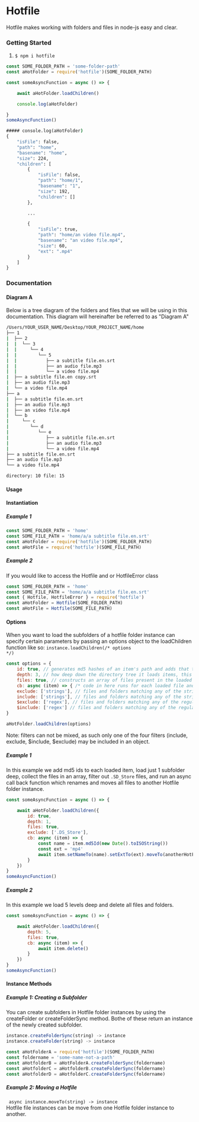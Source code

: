 # Hotfile
Hotfile makes working with folders and files in node-js easy and clear.


### Getting Started
1. <code>$ npm i hotfile</code>
```js
const SOME_FOLDER_PATH = 'some-folder-path'
const aHotFolder = require('hotfile')(SOME_FOLDER_PATH)

const someAsyncFunction = async () => {

    await aHotFolder.loadChildren()

    console.log(aHotFolder)

}
someAsyncFunction()
```

```cmd
##### console.log(aHotFolder)
{
    "isFile": false,
    "path": "home",
    "basename": "home",
    "size": 224,
    "children": [
        {
            "isFile": false,
            "path": "home/1",
            "basename": "1",
            "size": 192,
            "children": []
        },

        ...

        {
            "isFile": true,
            "path": "home/an video file.mp4",
            "basename": "an video file.mp4",
            "size": 60,
            "ext": ".mp4"
        }
    ]
}
```

### Documentation

#### Diagram A
Below is a tree diagram of the folders and files that we will be using in this documentation. This diagram will hereinafter be referred to as "Diagram A"

```cmd
/Users/YOUR_USER_NAME/Desktop/YOUR_PROJECT_NAME/home
├── 1
|  ├── 2
|  |  └── 3
|  |     └── 4
|  |        └── 5
|  |           ├── a subtitle file.en.srt
|  |           ├── an audio file.mp3
|  |           └── a video file.mp4
|  ├── a subtitle file.en copy.srt
|  ├── an audio file.mp3
|  └── a video file.mp4
├── a
|  ├── a subtitle file.en.srt
|  ├── an audio file.mp3
|  ├── an video file.mp4
|  └── b
|     └── c
|        └── d
|           └── e
|              ├── a subtitle file.en.srt
|              ├── an audio file.mp3
|              └── a video file.mp4
├── a subtitle file.en.srt
├── an audio file.mp3
└── a video file.mp4

directory: 10 file: 15
```
#### Usage


#### Instantiation

##### Example 1
```js
const SOME_FOLDER_PATH = 'home'
const SOME_FILE_PATH = 'home/a/a subtitle file.en.srt'
const aHotFolder = require('hotfile')(SOME_FOLDER_PATH)
const aHotFile = require('hotfile')(SOME_FILE_PATH)
```
##### Example 2
If you would like to access the Hotfile and or HotfileError class
```js
const SOME_FOLDER_PATH = 'home'
const SOME_FILE_PATH = 'home/a/a subtitle file.en.srt'
const { Hotfile, HotfileError } = require('hotfile')
const aHotFolder = Hotfile(SOME_FOLDER_PATH)
const aHotFile = Hotfile(SOME_FILE_PATH)
```

#### Options
When you want to load the subfolders of a hotfile folder instance can specify certain parameters by passing an options object to the loadChildren function like so: <code>instance.loadChildren(/* options */)</code>
```js
const options = {
    id: true, // generates md5 hashes of an item's path and adds that to the item as its id property
    depth: 3, // how deep down the directory tree it loads items, this is 0 by default.
    files: true, // constructs an array of files present in the loaded folders and attaches it to the instance that called the load method.
    cb: async (item) => { /* code in here runs for each loaded file and folder */ }, 
    exclude: ['strings'], // files and folders matching any of the strings in this array will not be loaded
    include: ['strings'], // files and folders matching any of the strings in this array will be loaded
    $exclude: ['regex'], // files and folders matching any of the regular expressions in this array will not be loaded
    $include: ['regex'] // files and folders matching any of the regular expressions in this array will be loaded
}

aHotFolder.loadChildren(options)
```
Note: filters can not be mixed, as such only one of the four filters (include, exclude, $include, $exclude) may be included in an object.

##### Example 1
In this example we add md5 ids to each loaded item, load just 1 subfolder deep, collect the files in an array, filter out <code>.SD_Store</code> files, and run an async call back function which renames and moves all files to another Hotfile folder instance. 
```js
const someAsyncFunction = async () => {

    await aHotFolder.loadChildren({
        id: true,
        depth: 1,
        files: true,
        exclude: ['.DS_Store'],
        cb: async (item) => {
            const name = item.md5Id(new Date().toISOString())
            const ext = 'mp4'
            await item.setNameTo(name).setExtTo(ext).moveTo(anotherHotFolder)
        }
    })
}
someAsyncFunction()
```

##### Example 2
In this example we load 5 levels deep and delete all files and folders. 
```js
const someAsyncFunction = async () => {

    await aHotFolder.loadChildren({
        depth: 5,
        files: true,
        cb: async (item) => {
            await item.delete()
        }
    })
}
someAsyncFunction()
```


#### Instance Methods

##### Example 1: Creating a Subfolder
You can create subfolders in Hotfile folder instances by using the createFolder or createFolderSync method. Bothe of these return an instance of the newly created subfolder. 

```js
instance.createFolderSync(string) -> instance
instance.createFolder(string) -> instance
```


```js
const aHotFolderA = require('hotfile')(SOME_FOLDER_PATH)
const foldername = 'some-name-not-a-path'
const aHotfolderB = aHotFolderA.createFolderSync(foldername)
const aHotfolderC = aHotfolderB.createFolderSync(foldername)
const aHotfolderD = aHotfolderC.createFolderSync(foldername)
```

##### Example 2: Moving a Hotfile
<code> async instance.moveTo(string) -> instance</code><br>
Hotfile file instances can be move from one Hotfile folder instance to another. 
